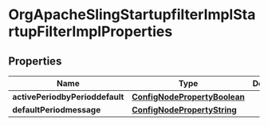 
# OrgApacheSlingStartupfilterImplStartupFilterImplProperties

## Properties
Name | Type | Description | Notes
------------ | ------------- | ------------- | -------------
**activePeriodbyPerioddefault** | [**ConfigNodePropertyBoolean**](ConfigNodePropertyBoolean.md) |  |  [optional]
**defaultPeriodmessage** | [**ConfigNodePropertyString**](ConfigNodePropertyString.md) |  |  [optional]



